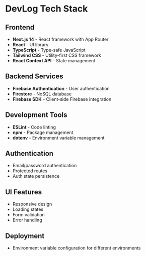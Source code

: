 # DevLog Tech Stack

## Frontend
- **Next.js 14** - React framework with App Router
- **React** - UI library
- **TypeScript** - Type-safe JavaScript
- **Tailwind CSS** - Utility-first CSS framework
- **React Context API** - State management

## Backend Services
- **Firebase Authentication** - User authentication
- **Firestore** - NoSQL database
- **Firebase SDK** - Client-side Firebase integration

## Development Tools
- **ESLint** - Code linting
- **npm** - Package management
- **dotenv** - Environment variable management

## Authentication
- Email/password authentication
- Protected routes
- Auth state persistence

## UI Features
- Responsive design
- Loading states
- Form validation
- Error handling

## Deployment
- Environment variable configuration for different environments
